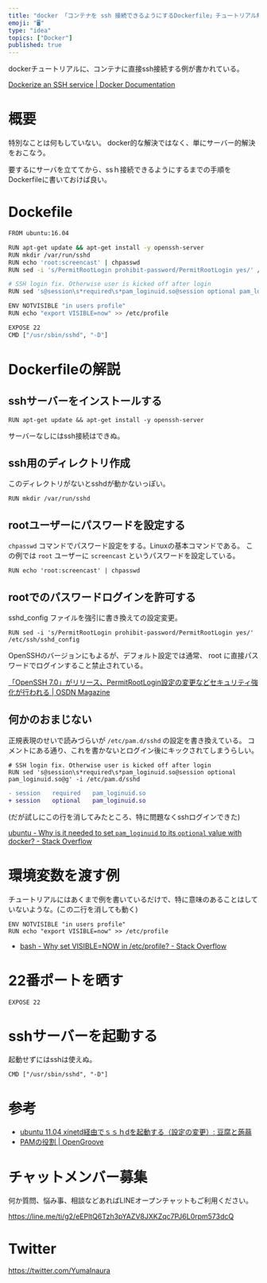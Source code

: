 ```yaml
---
title: "docker 「コンテナを ssh 接続できるようにするDockerfile」チュートリアル解説"
emoji: "🖥"
type: "idea"
topics: ["Docker"]
published: true
---
```


dockerチュートリアルに、コンテナに直接ssh接続する例が書かれている。

[Dockerize an SSH service | Docker Documentation](https://docs.docker.com/engine/examples/running_ssh_service/)

# 概要

特別なことは何もしていない。
docker的な解決ではなく、単にサーバー的解決をおこなう。

要するにサーバを立ててから、ssｈ接続できるようにするまでの手順をDockerfileに書いておけば良い。

# Dockefile



```bash
FROM ubuntu:16.04

RUN apt-get update && apt-get install -y openssh-server
RUN mkdir /var/run/sshd
RUN echo 'root:screencast' | chpasswd
RUN sed -i 's/PermitRootLogin prohibit-password/PermitRootLogin yes/' /etc/ssh/sshd_config

# SSH login fix. Otherwise user is kicked off after login
RUN sed 's@session\s*required\s*pam_loginuid.so@session optional pam_loginuid.so@g' -i /etc/pam.d/sshd

ENV NOTVISIBLE "in users profile"
RUN echo "export VISIBLE=now" >> /etc/profile

EXPOSE 22
CMD ["/usr/sbin/sshd", "-D"]
```


# Dockerfileの解説

## sshサーバーをインストールする

```
RUN apt-get update && apt-get install -y openssh-server
```

サーバーなしにはssh接続はできぬ。

## ssh用のディレクトリ作成

このディレクトリがないとsshdが動かないっぽい。

```
RUN mkdir /var/run/sshd
```

## rootユーザーにパスワードを設定する

`chpasswd` コマンドでパスワード設定をする。Linuxの基本コマンドである。
この例では `root` ユーザーに `screencast` というパスワードを設定している。

```
RUN echo 'root:screencast' | chpasswd
```

## rootでのパスワードログインを許可する

sshd_config ファイルを強引に書き換えての設定変更。

```
RUN sed -i 's/PermitRootLogin prohibit-password/PermitRootLogin yes/' /etc/ssh/sshd_config
```

OpenSSHのバージョンにもよるが、デフォルト設定では通常、 root に直接パスワードでログインすること禁止されている。

[「OpenSSH 7.0」がリリース、PermitRootLogin設定の変更などセキュリティ強化が行われる | OSDN Magazine](https://mag.osdn.jp/15/08/14/072400)

## 何かのおまじない

正規表現のせいで読みづらいが `/etc/pam.d/sshd` の設定を書き換えている。
コメントにある通り、これを書かないとログイン後にキックされてしまうらしい。

```
# SSH login fix. Otherwise user is kicked off after login
RUN sed 's@session\s*required\s*pam_loginuid.so@session optional pam_loginuid.so@g' -i /etc/pam.d/sshd
```
```diff
- session　　required　　pam_loginuid.so
+ session　　optional　　pam_loginuid.so
```

(だが試しにこの行を消してみたところ、特に問題なくsshログインできた)

[ubuntu - Why is it needed to set `pam_loginuid` to its `optional` value with docker? - Stack Overflow](https://stackoverflow.com/questions/21391142/why-is-it-needed-to-set-pam-loginuid-to-its-optional-value-with-docker)


# 環境変数を渡す例

チュートリアルにはあくまで例を書いているだけで、特に意味のあることはしていないような。(この二行を消しても動く)

```
ENV NOTVISIBLE "in users profile"
RUN echo "export VISIBLE=now" >> /etc/profile
```

- [bash - Why set VISIBLE=NOW in /etc/profile? - Stack Overflow](https://stackoverflow.com/questions/36292317/why-set-visible-now-in-etc-profile)

# 22番ポートを晒す

```
EXPOSE 22
```

# sshサーバーを起動する

起動せずにはsshは使えぬ。

```
CMD ["/usr/sbin/sshd", "-D"]
```

# 参考

- [ubuntu 11.04 xinetd経由でｓｓｈdを起動する（設定の変更）: 豆腐と蒟蒻](http://tofutokonnyaku.cocolog-nifty.com/blog/2011/06/ubuntu-1104-x-2.html)
- [PAMの役割 | OpenGroove](https://open-groove.net/lpic/pam-modules/)








<!-- Update From Qiita API -->

# チャットメンバー募集


何か質問、悩み事、相談などあればLINEオープンチャットもご利用ください。

https://line.me/ti/g2/eEPltQ6Tzh3pYAZV8JXKZqc7PJ6L0rpm573dcQ





# Twitter


https://twitter.com/YumaInaura


<!-- Update From Qiita API -->


